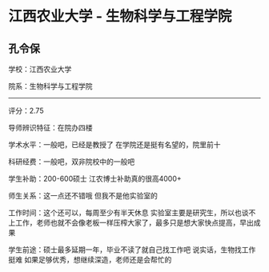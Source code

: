 # 江西农业大学 - 生物科学与工程学院

## 孔令保

学校：江西农业大学

院系：生物科学与工程学院

* * *

评分：2.75

导师辨识特征：在院办四楼

学术水平：一般吧，已经是教授了
在学院还是挺有名望的，院里前十

科研经费：一般吧，双非院校中的一般吧

学生补助：200-600硕士
江农博士补助真的很高4000+

师生关系：这一点还不错哦
但我不是他实验室的

工作时间：这个还可以，每周至少有半天休息
实验室主要是研究生，所以也谈不上工作，老师也就不会像老板一样压榨大家了，最多只是想大家快点提高，早出成果

学生前途：硕士最多延期一年，毕业不读了就自己找工作吧
说实话，生物找工作挺难
如果足够优秀，想继续深造，老师还是会帮忙的